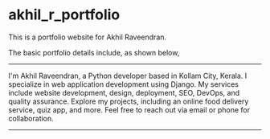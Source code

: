 # akhil_r_portfolio
 This is a portfolio website for Akhil Raveendran.

The basic portfolio details include, as shown below,

---

I'm Akhil Raveendran, a Python developer based in Kollam City, Kerala. 
I specialize in web application development using Django. 
My services include website development, design, deployment, SEO, DevOps, and quality assurance. Explore my projects, including an online food delivery service, quiz app, and more. 
Feel free to reach out via email or phone for collaboration.

---
